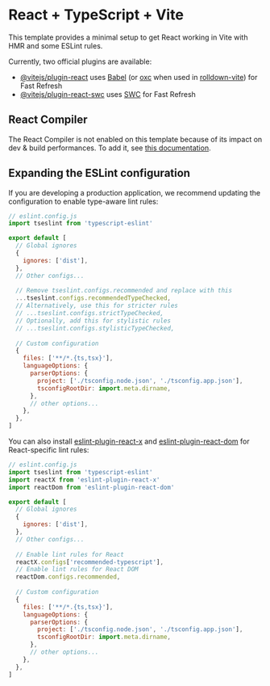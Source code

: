 # React + TypeScript + Vite

This template provides a minimal setup to get React working in Vite with HMR and some ESLint rules.

Currently, two official plugins are available:

- [@vitejs/plugin-react](https://github.com/vitejs/vite-plugin-react/blob/main/packages/plugin-react) uses [Babel](https://babeljs.io/) (or [oxc](https://oxc.rs) when used in [rolldown-vite](https://vite.dev/guide/rolldown)) for Fast Refresh
- [@vitejs/plugin-react-swc](https://github.com/vitejs/vite-plugin-react/blob/main/packages/plugin-react-swc) uses [SWC](https://swc.rs/) for Fast Refresh

## React Compiler

The React Compiler is not enabled on this template because of its impact on dev & build performances. To add it, see [this documentation](https://react.dev/learn/react-compiler/installation).

## Expanding the ESLint configuration

If you are developing a production application, we recommend updating the configuration to enable type-aware lint rules:

```js
// eslint.config.js
import tseslint from 'typescript-eslint'

export default [
  // Global ignores
  {
    ignores: ['dist'],
  },
  // Other configs...
  
  // Remove tseslint.configs.recommended and replace with this
  ...tseslint.configs.recommendedTypeChecked,
  // Alternatively, use this for stricter rules
  // ...tseslint.configs.strictTypeChecked,
  // Optionally, add this for stylistic rules
  // ...tseslint.configs.stylisticTypeChecked,
  
  // Custom configuration
  {
    files: ['**/*.{ts,tsx}'],
    languageOptions: {
      parserOptions: {
        project: ['./tsconfig.node.json', './tsconfig.app.json'],
        tsconfigRootDir: import.meta.dirname,
      },
      // other options...
    },
  },
]
```

You can also install [eslint-plugin-react-x](https://github.com/Rel1cx/eslint-react/tree/main/packages/plugins/eslint-plugin-react-x) and [eslint-plugin-react-dom](https://github.com/Rel1cx/eslint-react/tree/main/packages/plugins/eslint-plugin-react-dom) for React-specific lint rules:

```js
// eslint.config.js
import tseslint from 'typescript-eslint'
import reactX from 'eslint-plugin-react-x'
import reactDom from 'eslint-plugin-react-dom'

export default [
  // Global ignores
  {
    ignores: ['dist'],
  },
  // Other configs...
  
  // Enable lint rules for React
  reactX.configs['recommended-typescript'],
  // Enable lint rules for React DOM
  reactDom.configs.recommended,
  
  // Custom configuration
  {
    files: ['**/*.{ts,tsx}'],
    languageOptions: {
      parserOptions: {
        project: ['./tsconfig.node.json', './tsconfig.app.json'],
        tsconfigRootDir: import.meta.dirname,
      },
      // other options...
    },
  },
]
```
